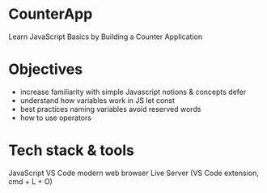 # CounterApp

Learn JavaScript Basics by Building a Counter Application

# Objectives

- increase familiarity with simple Javascript notions & concepts
  defer
- understand how variables work in JS
  let
  const
- best practices
  naming variables
  avoid reserved words
- how to use operators

# Tech stack & tools

JavaScript
VS Code
modern web browser
Live Server (VS Code extension, cmd + L + O)
